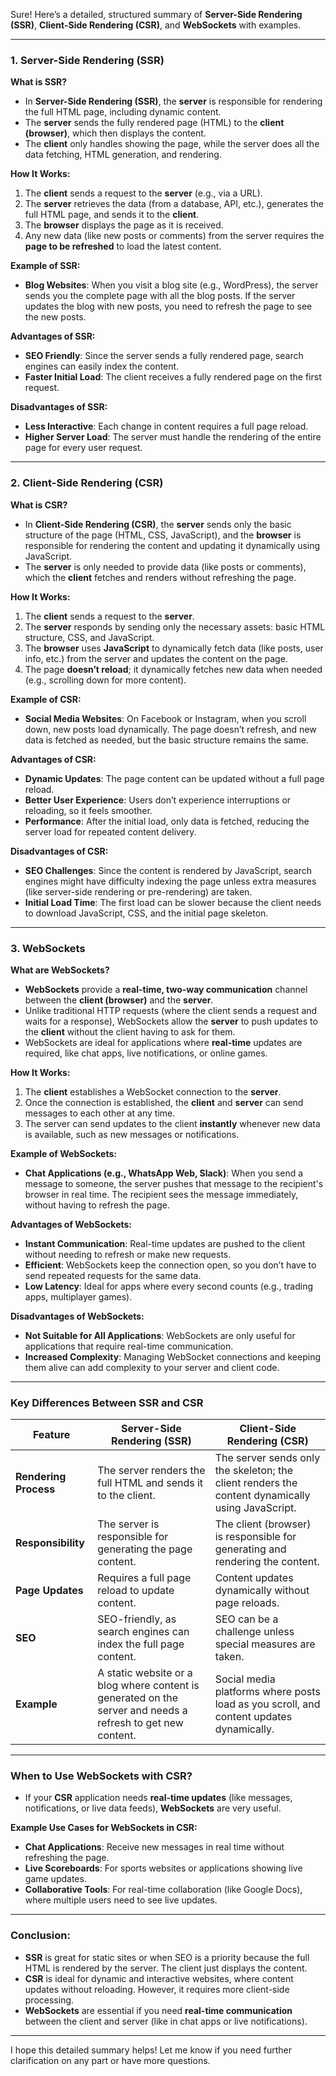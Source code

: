 Sure! Here’s a detailed, structured summary of **Server-Side Rendering (SSR)**, **Client-Side Rendering (CSR)**, and **WebSockets** with examples.

---

### **1. Server-Side Rendering (SSR)**

**What is SSR?**
- In **Server-Side Rendering (SSR)**, the **server** is responsible for rendering the full HTML page, including dynamic content.
- The **server** sends the fully rendered page (HTML) to the **client (browser)**, which then displays the content.
- The **client** only handles showing the page, while the server does all the data fetching, HTML generation, and rendering.

**How It Works:**
1. The **client** sends a request to the **server** (e.g., via a URL).
2. The **server** retrieves the data (from a database, API, etc.), generates the full HTML page, and sends it to the **client**.
3. The **browser** displays the page as it is received.
4. Any new data (like new posts or comments) from the server requires the **page to be refreshed** to load the latest content.

**Example of SSR:**
- **Blog Websites**: When you visit a blog site (e.g., WordPress), the server sends you the complete page with all the blog posts. If the server updates the blog with new posts, you need to refresh the page to see the new posts.
  
**Advantages of SSR:**
- **SEO Friendly**: Since the server sends a fully rendered page, search engines can easily index the content.
- **Faster Initial Load**: The client receives a fully rendered page on the first request.

**Disadvantages of SSR:**
- **Less Interactive**: Each change in content requires a full page reload.
- **Higher Server Load**: The server must handle the rendering of the entire page for every user request.

---

### **2. Client-Side Rendering (CSR)**

**What is CSR?**
- In **Client-Side Rendering (CSR)**, the **server** sends only the basic structure of the page (HTML, CSS, JavaScript), and the **browser** is responsible for rendering the content and updating it dynamically using JavaScript.
- The **server** is only needed to provide data (like posts or comments), which the **client** fetches and renders without refreshing the page.

**How It Works:**
1. The **client** sends a request to the **server**.
2. The **server** responds by sending only the necessary assets: basic HTML structure, CSS, and JavaScript.
3. The **browser** uses **JavaScript** to dynamically fetch data (like posts, user info, etc.) from the server and updates the content on the page.
4. The page **doesn’t reload**; it dynamically fetches new data when needed (e.g., scrolling down for more content).

**Example of CSR:**
- **Social Media Websites**: On Facebook or Instagram, when you scroll down, new posts load dynamically. The page doesn’t refresh, and new data is fetched as needed, but the basic structure remains the same.

**Advantages of CSR:**
- **Dynamic Updates**: The page content can be updated without a full page reload.
- **Better User Experience**: Users don’t experience interruptions or reloading, so it feels smoother.
- **Performance**: After the initial load, only data is fetched, reducing the server load for repeated content delivery.

**Disadvantages of CSR:**
- **SEO Challenges**: Since the content is rendered by JavaScript, search engines might have difficulty indexing the page unless extra measures (like server-side rendering or pre-rendering) are taken.
- **Initial Load Time**: The first load can be slower because the client needs to download JavaScript, CSS, and the initial page skeleton.

---

### **3. WebSockets**

**What are WebSockets?**
- **WebSockets** provide a **real-time, two-way communication** channel between the **client (browser)** and the **server**.
- Unlike traditional HTTP requests (where the client sends a request and waits for a response), WebSockets allow the **server** to push updates to the **client** without the client having to ask for them.
- WebSockets are ideal for applications where **real-time** updates are required, like chat apps, live notifications, or online games.

**How It Works:**
1. The **client** establishes a WebSocket connection to the **server**.
2. Once the connection is established, the **client** and **server** can send messages to each other at any time.
3. The server can send updates to the client **instantly** whenever new data is available, such as new messages or notifications.

**Example of WebSockets:**
- **Chat Applications (e.g., WhatsApp Web, Slack)**: When you send a message to someone, the server pushes that message to the recipient's browser in real time. The recipient sees the message immediately, without having to refresh the page.
  
**Advantages of WebSockets:**
- **Instant Communication**: Real-time updates are pushed to the client without needing to refresh or make new requests.
- **Efficient**: WebSockets keep the connection open, so you don’t have to send repeated requests for the same data.
- **Low Latency**: Ideal for apps where every second counts (e.g., trading apps, multiplayer games).

**Disadvantages of WebSockets:**
- **Not Suitable for All Applications**: WebSockets are only useful for applications that require real-time communication.
- **Increased Complexity**: Managing WebSocket connections and keeping them alive can add complexity to your server and client code.

---

### **Key Differences Between SSR and CSR**

| Feature                         | Server-Side Rendering (SSR)                         | Client-Side Rendering (CSR)                        |
|----------------------------------|-----------------------------------------------------|--------------------------------------------------|
| **Rendering Process**            | The server renders the full HTML and sends it to the client. | The server sends only the skeleton; the client renders the content dynamically using JavaScript. |
| **Responsibility**               | The server is responsible for generating the page content. | The client (browser) is responsible for generating and rendering the content. |
| **Page Updates**                 | Requires a full page reload to update content. | Content updates dynamically without page reloads. |
| **SEO**                          | SEO-friendly, as search engines can index the full page content. | SEO can be a challenge unless special measures are taken. |
| **Example**                      | A static website or a blog where content is generated on the server and needs a refresh to get new content. | Social media platforms where posts load as you scroll, and content updates dynamically. |

---

### **When to Use WebSockets with CSR?**

- If your **CSR** application needs **real-time updates** (like messages, notifications, or live data feeds), **WebSockets** are very useful.
  
**Example Use Cases for WebSockets in CSR:**
- **Chat Applications**: Receive new messages in real time without refreshing the page.
- **Live Scoreboards**: For sports websites or applications showing live game updates.
- **Collaborative Tools**: For real-time collaboration (like Google Docs), where multiple users need to see live updates.

---

### **Conclusion:**

- **SSR** is great for static sites or when SEO is a priority because the full HTML is rendered by the server. The client just displays the content.
- **CSR** is ideal for dynamic and interactive websites, where content updates without reloading. However, it requires more client-side processing.
- **WebSockets** are essential if you need **real-time communication** between the client and server (like in chat apps or live notifications).

---

I hope this detailed summary helps! Let me know if you need further clarification on any part or have more questions.